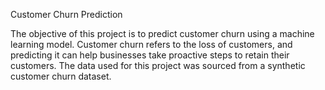 Customer Churn Prediction

The objective of this project is to predict customer churn using a machine learning
model. Customer churn refers to the loss of customers, and predicting it can help
businesses take proactive steps to retain their customers. The data used for this
project was sourced from a synthetic customer churn dataset.
